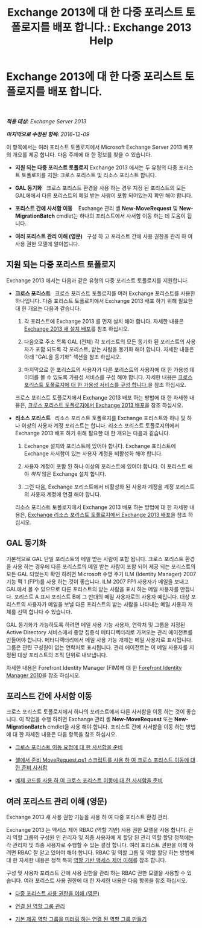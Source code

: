﻿---
title: 'Exchange 2013에 대 한 다중 포리스트 토폴로지를 배포 합니다.: Exchange 2013 Help'
TOCTitle: Exchange 2013에 대 한 다중 포리스트 토폴로지를 배포 합니다.
ms:assetid: d51f2b7d-9045-40cf-8b9f-43787a6fff6d
ms:mtpsurl: https://technet.microsoft.com/ko-kr/library/Bb124734(v=EXCHG.150)
ms:contentKeyID: 51407749
ms.date: 05/22/2018
mtps_version: v=EXCHG.150
ms.translationtype: MT
---

# Exchange 2013에 대 한 다중 포리스트 토폴로지를 배포 합니다.

 

_**적용 대상:** Exchange Server 2013_

_**마지막으로 수정된 항목:** 2016-12-09_

이 항목에서는 여러 포리스트 토폴로지에서 Microsoft Exchange Server 2013 배포의 개요를 제공 합니다. 다음 주제에 대 한 정보를 찾을 수 있습니다.

  - **지원 되는 다중 포리스트 토폴로지** Exchange 2013 에서는 두 유형의 다중 포리스트 토폴로지를 지원: 크로스 포리스트 및 리소스 포리스트 합니다.   

  - **GAL 동기화**   크로스 포리스트 환경을 사용 하는 경우 지정 된 포리스트의 모든 GAL에에서 다른 포리스트의 메일 받는 사람이 포함 되어있는지 확인 해야 합니다.

  - **포리스트 간에 사서함 이동**    Exchange 관리 셸 **New-MoveRequest** 및 **New-MigrationBatch** cmdlet는 하나의 포리스트에서 사서함 이동 하는 데 도움이 됩니다.

  - **여러 포리스트 관리 이해 (영문)**   구성 하 고 포리스트 간에 사용 권한을 관리 하 여 사용 권한 모델에 알아봅니다.

## 지원 되는 다중 포리스트 토폴로지

Exchange 2013 에서는 다음과 같은 유형의 다중 포리스트 토폴로지를 지원합니다.

  - **크로스 포리스트**   크로스 포리스트 토폴로지를 여러 Exchange 포리스트를 사용한 하나입니다. 다중 포리스트 토폴로지에서 Exchange 2013 배포 하기 위해 필요한 대 한 개요는 다음과 같습니다.
    
    1.  각 포리스트에 Exchange 2013 를 먼저 설치 해야 합니다. 자세한 내용은 [Exchange 2013 새 설치 배포](deploy-a-new-installation-of-exchange-2013-exchange-2013-help.md)를 참조 하십시오.
    
    2.  다음으로 주소 목록 GAL (전체) 각 포리스트의 모든 동기화 된 포리스트의 사용자가 포함 되도록 각 포리스트, 받는 사람을 동기화 해야 합니다. 자세한 내용은 아래 "GAL을 동기화" 섹션을 참조 하십시오.
    
    3.  마지막으로 한 포리스트의 사용자가 다른 포리스트의 사용자에 대 한 가용성 데이터를 볼 수 있도록 가용성 서비스를 구성 해야 합니다. 자세한 내용은 [크로스 포리스트 토폴로지에 대 한 가용성 서비스를 구성 합니다.](configure-the-availability-service-for-cross-forest-topologies-exchange-2013-help.md)을 참조 하십시오.
    
    크로스 포리스트 토폴로지에서 Exchange 2013 배포 하는 방법에 대 한 자세한 내용은, [크로스 포리스트 토폴로지에서 Exchange 2013 배포](deploy-exchange-2013-in-a-cross-forest-topology-exchange-2013-help.md)을 참조 하십시오.

  - **리소스 포리스트**   리소스 포리스트 토폴로지를 Exchange 포리스트와 하나 및 하나 이상의 사용자 계정 포리스트는 합니다. 리소스 포리스트 토폴로지의에서 Exchange 2013 배포 하기 위해 필요한 대 한 개요는 다음과 같습니다.
    
    1.  Exchange 설치와 포리스트에 있어야 합니다. Exchange 포리스트에 Exchange 사서함이 있는 사용자 계정을 비활성화 해야 합니다.
    
    2.  사용자 계정이 포함 된 하나 이상의 포리스트에 있어야 합니다. 이 포리스트 해야 *하지* 않은 Exchange 설치 합니다.
    
    3.  그런 다음, Exchange 포리스트에서 비활성화 된 사용자 계정을 계정 포리스트의 사용자 계정에 연결 해야 합니다.
    
    리소스 포리스트 토폴로지에서 Exchange 2013 배포 하는 방법에 대 한 자세한 내용은, [Exchange 리소스 포리스트 토폴로지에서 Exchange 2013 배포](deploy-exchange-2013-in-an-exchange-resource-forest-topology-exchange-2013-help.md)을 참조 하십시오.

## GAL 동기화

기본적으로 GAL 단일 포리스트의 메일 받는 사람이 포함 됩니다. 크로스 포리스트 환경을 사용 하는 경우에 다른 포리스트의 메일 받는 사람이 포함 되어 제공 되는 포리스트의 모든 GAL 되었는지 확인 하려면 Microsoft 수명 주기 ILM (Identity Manager) 2007 기능 팩 1 (FP1)를 사용 하는 것이 좋습니다. ILM 2007 FP1 사용자가 메일을 보내고 GAL에서 볼 수 있으므로 다른 포리스트의 받는 사람을 표시 하는 메일 사용자를 만듭니다. 포리스트 A 표시 포리스트 B에 그 반대의 메일 사용자로의 사용자 예입니다. 대상 포리스트의 사용자가 메일을 보낼 다른 포리스트의 받는 사람을 나타내는 메일 사용자 개체를 선택 합니다 수 있습니다.

GAL 동기화가 가능하도록 하려면 메일 사용 가능 사용자, 연락처 및 그룹을 지정된 Active Directory 서비스에서 중앙 집중식 메타디렉터리로 가져오는 관리 에이전트를 만들어야 합니다. 메타디렉터리에서 메일 사용 가능 개체는 메일 사용자로 표시됩니다. 그룹은 관련 구성원이 없는 연락처로 표시됩니다. 관리 에이전트는 이 메일 사용자를 지정된 대상 포리스트의 조직 단위로 내보냅니다.

자세한 내용은 Forefront Identity Manager (FIM)에 대 한 [Forefront Identity Manager 2010](https://go.microsoft.com/fwlink/p/?linkid=279864)을 참조 하십시오.

## 포리스트 간에 사서함 이동

크로스 포리스트 토폴로지에서 하나의 포리스트에서 다른 사서함을 이동 하는 것이 좋습니다. 이 작업을 수행 하려면 Exchange 관리 셸 **New-MoveRequest** 또는 **New-MigrationBatch** cmdlet을 사용 해야 합니다. 포리스트 간에 사서함을 이동 하는 방법에 대 한 자세한 내용은 다음 항목을 참조 하십시오.

  - [크로스 포리스트 이동 요청에 대 한 사서함을 준비](prepare-mailboxes-for-cross-forest-move-requests-exchange-2013-help.md)

  - [셸에서 준비 MoveRequest.ps1 스크립트를 사용 하 여 크로스 포리스트 이동에 대 한 준비 사서함](prepare-mailboxes-for-cross-forest-moves-using-the-prepare-moverequest-ps1-script-in-the-shell-exchange-2013-help.md)

  - [예제 코드를 사용 하 여 크로스 포리스트 이동에 대 한 사서함을 준비](prepare-mailboxes-for-cross-forest-moves-using-sample-code-exchange-2013-help.md)

## 여러 포리스트 관리 이해 (영문)

Exchange 2013 새 사용 권한 기능을 사용 하 여 다중 포리스트 환경 관리.

Exchange 2013 는 액세스 제어 RBAC (역할 기반) 사용 권한 모델을 사용 합니다. 관리 역할 그룹의 구성원 인 관리자 및 최종 사용자에 게 할당 된 관리 역할 할당 정책에는 각 관리자 및 최종 사용자로 수행할 수 있는 결정 합니다. 여러 포리스트 권한을 이해 하려면 RBAC 잘 알고 있어야 해야 합니다. RBAC 및 역할 그룹 및 역할 할당 하는 방법에 대 한 자세한 내용은 정책 특히 [역할 기반 액세스 제어 이해](understanding-role-based-access-control-exchange-2013-help.md)를 참조 합니다.

구성 및 사용자 포리스트 간에 사용 권한을 관리 하는 RBAC 권한 모델을 사용할 수 있습니다. 여러 포리스트 사용 권한에 대 한 자세한 내용은 다음 항목을 참조 하십시오.

  - [다중 포리스트 사용 권한을 이해 (영문)](understanding-multiple-forest-permissions-exchange-2013-help.md)

  - [연결 된 역할 그룹 관리](manage-linked-role-groups-exchange-2013-help.md)

  - [기본 제공 역할 그룹을 미러링 하는 연결 된 역할 그룹 만들기](create-linked-role-groups-that-mirror-built-in-role-groups-exchange-2013-help.md)

